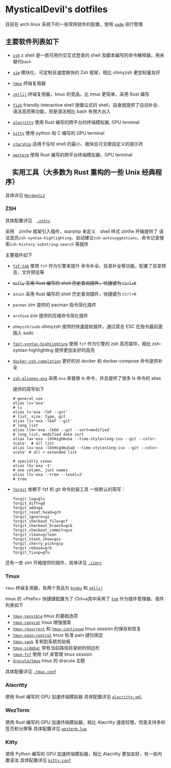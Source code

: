 # MysticalDevil's dotfiles

目前在 arch linux 系统下的一些常用软件的配置，使用 [`yadm`](https://github.com/TheLocehiliosan/yadm) 进行管理

## 主要软件列表如下

- [`zsh`](https://www.zsh.org/) z shell 是一款可用作交互式登录的 shell 及脚本编写的命令解释器，用来替代`bash`

- [`zim`](https://zimfw.sh/) 模块化、可定制且速度极快的 Zsh 框架，相比 ohmyzsh 更加轻量友好

- [`tmux`](https://github.com/tmux/tmux) 终端复用器

- [`zellij`](https://zellij.dev) 终端复用器，tmux 的竞品，比 tmux 更简单，采用 Rust 编写

- [`fish`](https://fishshell.com/) friendly interactive shell 很傻瓜式的 shell，自身就提供了自动补全、语法高亮等功能，但是语法相比 bash 有很大出入

- [`alacritty`](https://alacritty.org/) 使用 Rust 编写的跨平台的终端模拟器, GPU terminal

- [`kitty`](https://sw.kovidgoyal.net/kitty) 使用 python 和 C 编写的 GPU terminal

- [`starship`](https://starship.rs/) 适用于任何 shell 的最小、极快且可无限自定义的提示符

- [`wezterm`](https://wezfurlong.org/wezterm/index.html) 使用 Rust 编写的跨平台终端模拟器，GPU terminal

## 　实用工具（大多数为 Rust 重构的一些 Unix 经典程序）

具体详见 [`MordenCLI`](MordenCLI.md)

### ZSH

具体配置详见　[`.zshrc`](https://github.com/MysticalDevil/dotfiles/blob/master/.zshrc)

采用　zimfw 框架引入插件，starship 来定义　shell 样式
zimfw 开箱提供了 语法高亮`zsh-syntax-highlighting`、自动建议`zsh-autosuggestions`、命令记录搜索`zsh-history-substring-search` 等插件

主要插件如下

- [`fzf-tab`](https://github.com/Aloxaf/fzf-tab) 使用 `fzf` 作为引擎来提升 命令补全、目录补全等功能，配置了目录预览，文件预览等

- ~~`mcfly` 采用 Rust 编写的 shell 历史查询插件，快捷键为 `Ctrl+R`~~

- `atuin` 采用 Rust 编写的 shell 历史查询插件，快捷键为 `Ctrl+R`

- `pacman` zim 提供的 pacman 指令简化插件

- `archive` zim 提供的压缩命令简化插件

- `ohmyzsh/sudo` ohmyzsh 提供的快速提权插件，通过双击 ESC 在指令最前面插入 sudo

- [`fast-syntax-highlighting`](https://github.com/zdharma-continuum/fast-syntax-highlighting) 使用 `fzf` 作为引擎的 zsh 高亮插件，相比 zsh-syntax-highlighting 提供更加友好的高亮

- [`docker-zsh-completion`](https://github.com/greymd/docker-zsh-completion) 更好的对 docker 和 docker-compose 命令提供补全

- [`zsh-aliases-exa`](https://github.com/DarrinTisdale/zsh-aliases-exa) 采用 `exa` 来替换 ls 命令，并且提供了很多 ls 命令的 alias

  提供的简写如下

  ```shell
  # general use
  alias ls='exa'                                                          # ls
  alias l='exa -lbF --git'                                                # list, size, type, git
  alias ll='exa -lbGF --git'                                             # long list
  alias llm='exa -lbGd --git --sort=modified'                            # long list, modified date sort
  alias la='exa -lbhHigUmuSa --time-style=long-iso --git --color-scale'  # all list
  alias lx='exa -lbhHigUmuSa@ --time-style=long-iso --git --color-scale' # all + extended list

  # specialty views
  alias lS='exa -1'                                                              # one column, just names
  alias lt='exa --tree --level=2'                                         # tree
  ```

- [`forgit`](https://github.com/wfxr/forgit)  依赖于 fzf 的 git 命令封装工具
  一些默认的简写：

  ```shell
  forgit_log=glo
  forgit_diff=gd
  forgit_add=ga
  forgit_reset_head=grh
  forgit_ignore=gi
  forgit_checkout_file=gcf
  forgit_checkout_branch=gcb
  forgit_checkout_commit=gco
  forgit_clean=gclean
  forgit_stash_show=gss
  forgit_cherry_pick=gcp
  forgit_rebase=grb
  forgit_fixup=gfu
  ```

还有一些 zim 开箱提供的插件，具体详见 [`.zimrc`](https://github.com/MysticalDevil/dotfiles/blob/master/.zimrc)

### Tmux

`tmux` 终端复用器，有两个竞品为 [`byobu`](https://www.byobu.org/) 和 [`zellij`](https://zellij.dev)

tmux 的 &lt;Prefix&gt; 快捷键配置为了 Ctrl+a其中采用了 [`tpm`](https://github.com/tmux-plugins/tpm) 作为插件管理器，插件列表如下

- [`tmux-sensible`](https://github.com/tmux-plugins/tmux-sensible) tmux 的基础选项
- [`tmux-copycat`](https://github.com/tmux-plugins/tmux-copycat) tmux 增强搜索
- [`tmux-resurrect`](https://github.com/tmux-plugins/tmux-resurrect) 和 [`tmux-continuum`](https://github.com/tmux-plugins/tmux-continuum) tmux session 的保存和恢复
- [`tmux-pain-control`](https://github.com/tmux-plugins/tmux-pain-control) tmux 标准 pain 键位绑定
- [`tmux-yank`](https://github.com/tmux-plugins/tmux-yank) 复制到系统剪贴板
- [`tmux-sidebar`](https://github.com/tmux-plugins/tmux-sidebar) 带有当前路径目录树的侧边栏
- [`tmux-fzf`](https://github.com/sainnhe/tmux-fzf) 使用 fzf 来管理 tmux session
- [`dracula/tmux`](https://github.com/dracula/tmux) tmux 的 dracula 主题

具体配置详见 [`.tmux.conf`](https://github.com/MysticalDevil/dotfiles/blob/master/.tmux.conf)

### Alacritty

使用 Rust 编写的 GPU 加速终端模拟器
具体配置详见 [`alacritty.yml`](https://github.com/MysticalDevil/dotfiles/blob/master/.config/alacritty/alacritty.yml)

### WezTerm

使用 Rust 编写的 GPU 加速终端模拟器，相比 Alacritty 速度较慢，但是支持多标签页和分屏等
具体配置详见 [`wezterm.lua`](https://github.com/MysticalDevil/dotfiles/blob/master/.config/wezterm/wezterm.lua)

### Kitty

使用 Python 编写的 GPU 加速终端模拟器，相比 Alacritty 更加友好，有一些内置语法
具体配置详见 [`kitty.conf`](https://github.com/MysticalDevil/dotfiles/blob/master/.config/kitty/kitty.conf)
